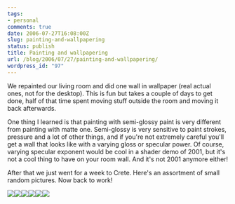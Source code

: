 ```yaml
---
tags:
- personal
comments: true
date: 2006-07-27T16:08:00Z
slug: painting-and-wallpapering
status: publish
title: Painting and wallpapering
url: /blog/2006/07/27/painting-and-wallpapering/
wordpress_id: "97"
---
```


We repainted our living room and did one wall in wallpaper (real actual ones, not for the desktop). This is fun but takes a couple of days to get done, half of that time spent moving stuff outside the room and moving it back afterwards.

One thing I learned is that painting with semi-glossy paint is very different from painting with matte one. Semi-glossy is very sensitive to paint strokes, pressure and a lot of other things, and if you're not extremely careful you'll get a wall that looks like with a varying gloss or specular power. Of course, varying specular exponent would be cool in a shader demo of 2001, but it's not a cool thing to have on your room wall. And it's not 2001 anymore either!

After that we just went for a week to Crete. Here's an assortment of small random pictures. Now back to work!

![](http://aras-p.info/img/blog/060727b.jpg)![](http://aras-p.info/img/blog/060727e.jpg)![](http://aras-p.info/img/blog/060727d.jpg)![](http://aras-p.info/img/blog/060727f.jpg)![](http://aras-p.info/img/blog/060727c.jpg)![](http://aras-p.info/img/blog/060727g.jpg)

